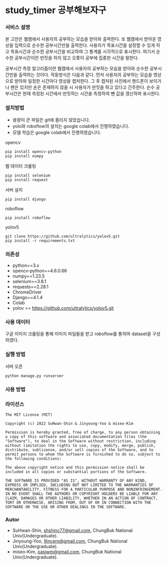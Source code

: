 # study_timer 공부해보자구

### 서비스 설명

본 고안은 웹캠에서 사용자의 공부하는 모습을 받아와 출력한다. 또 웹캠에서 받아온 영상을 입력으로 순수한 공부시간만을 출력한다. 사용자가 목표시간을 설정할 수 있게 하고 목표시간과 순수한 공부시간을 비교하여 그 통계를 시각적으로 표시한다. 여기서 순수한 공부시간이란 딴짓을 하지 않고 오롯이 공부에 집중한 시간을 말한다.

 공부시간 측정 알고리즘이란 웹캠에서 사용자의 공부하는 모습을 받아와 순수한 공부시간만을 출력하는 것이다. 작동방식은 다음과 같다. 먼저 사용자의 공부하는 모습을 영상으로 받아와 일정한 시간마다 영상을 캡처한다. 그 후 캡처된 사진에서 핸드폰이 보이거나 펜은 있지만 손은 존재하지 않을 시 사용자가 딴짓을 하고 있다고 간주한다. 순수 공부시간은 현재 측정된 시간에서 딴짓하는 시간을 측정하여 뺀 값을 갱신하여 표시한다. 

### 설치방법

 - 용량이 큰 파일은 git에 올리지 않았습니다.
 - yolo와 roboflow의 설치는 google colab에서 진행하였습니다.
 - 모델 학습은 google colab에서 진행하였습니다.

opencv
 ```
 pip install opencv-python
 pip install numpy
 ```
웹 데이터 크롤링
 ```
 pip install selenium
 pip install request
 ```
서버 설치
 ```
 pip install django
 ```
roboflow
 ```
pip install roboflow 
 ```
yolov5
 ```
git clone https://github.com/ultralytics/yolov5.git
pip install -r requirements.txt
 ```
 
### 의존성

 - python==3.x
 - opencv-python==4.6.0.66
 - numpy==1.23.5
 - selenium==3.8.1
 - requests==2.28.1
 - ChromeDriver
 - Django==4.1.4
 - Colab
 - yolov == https://github.com/ultralytics/yolov5.git

### 사용 데이터

구글 이미지 크롤링을 통해 이미지 파일들을 받고 roboflow를 통하여 dataset을 구성하였다.

### 실행 방법

서버 오픈
 ```
python manage.py runserver
 ```
 
### 사용 방법


### 라이선스
 ```
The MIT License (MIT)

Copyright (c) 2022 SuHwan-Shin & Jinyoung-Yoo & miseo-Kim

Permission is hereby granted, free of charge, to any person obtaining a copy of this software and associated documentation files (the "Software"), to deal in the Software without restriction, including without limitation the rights to use, copy, modify, merge, publish, distribute, sublicense, and/or sell copies of the Software, and to permit persons to whom the Software is furnished to do so, subject to the following conditions:

The above copyright notice and this permission notice shall be included in all copies or substantial portions of the Software.

THE SOFTWARE IS PROVIDED "AS IS", WITHOUT WARRANTY OF ANY KIND, EXPRESS OR IMPLIED, INCLUDING BUT NOT LIMITED TO THE WARRANTIES OF MERCHANTABILITY, FITNESS FOR A PARTICULAR PURPOSE AND NONINFRINGEMENT. IN NO EVENT SHALL THE AUTHORS OR COPYRIGHT HOLDERS BE LIABLE FOR ANY CLAIM, DAMAGES OR OTHER LIABILITY, WHETHER IN AN ACTION OF CONTRACT, TORT OR OTHERWISE, ARISING FROM, OUT OF OR IN CONNECTION WITH THE SOFTWARE OR THE USE OR OTHER DEALINGS IN THE SOFTWARE.

 ```
### Autor
 - SuHwan-Shin, shshinc77@gmail.com, ChungBuk National Univ(Undergraduate).
 - Jinyoung-Yoo, 9incero@gmail.com, ChungBuk National Univ(Undergraduate).
 - miseo-Kim, oasiwm@gmail.com, ChungBuk National Univ(Undergraduate).
